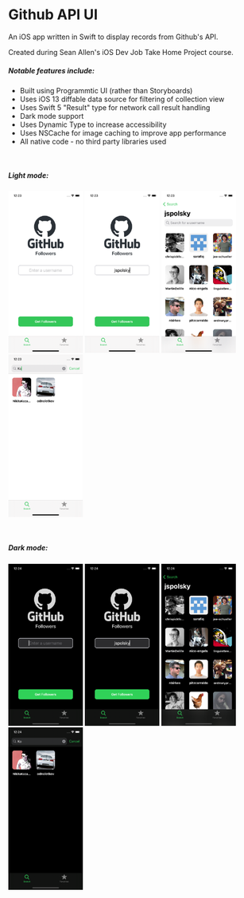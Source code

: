 #  Github API UI

An iOS app written in Swift to display records from Github's API. 

Created during Sean Allen's iOS Dev Job Take Home Project course.

##### Notable features include:
* Built using Programmtic UI (rather than Storyboards)
* Uses iOS 13 diffable data source for filtering of collection view
* Uses Swift 5 "Result" type for network call result handling
* Dark mode support
* Uses Dynamic Type to increase accessibility
* Uses NSCache for image caching to improve app performance
* All native code - no third party libraries used

<br /> 

##### Light mode:

<a href="screenshot-white-one"><img src="GithubAPIViewer/Support/READMEImages/screenshot_2_white_1.png" width="150"/></a>
<a href="screenshot-white-two"><img src="GithubAPIViewer/Support/READMEImages/screenshot_2_white_2.png" width="150"/></a>
<a href="screenshot-white-three"><img src="GithubAPIViewer/Support/READMEImages/screenshot_2_white_3.png" width="150"/></a>
<a href="screenshot-white-four"><img src="GithubAPIViewer/Support/READMEImages/screenshot_2_white_4.png" width="150"/></a>

<br /> 


##### Dark mode:

<a href="screenshot-black-one"><img src="GithubAPIViewer/Support/READMEImages/screenshot_2_black_1.png" width="150"/></a>
<a href="screenshot-black-two"><img src="GithubAPIViewer/Support/READMEImages/screenshot_2_black_2.png" width="150"/></a>
<a href="screenshot-black-three"><img src="GithubAPIViewer/Support/READMEImages/screenshot_2_black_3.png" width="150"/></a>
<a href="screenshot-black-four"><img src="GithubAPIViewer/Support/READMEImages/screenshot_2_black_4.png" width="150"/></a>

